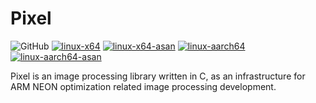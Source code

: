 #  Pixel

<img alt="GitHub" src="https://img.shields.io/github/license/zchrissirhcz/pixel"> [![linux-x64](https://github.com/zchrissirhcz/pixel/actions/workflows/linux-x64.yml/badge.svg)](https://github.com/zchrissirhcz/pixel/actions/workflows/linux-x64.yml)  [![linux-x64-asan](https://github.com/zchrissirhcz/pixel/actions/workflows/linux-x64-asan.yml/badge.svg)](https://github.com/zchrissirhcz/pixel/actions/workflows/linux-x64-asan.yml) [![linux-aarch64](https://github.com/zchrissirhcz/pixel/actions/workflows/linux-aarch64.yml/badge.svg)](https://github.com/zchrissirhcz/pixel/actions/workflows/linux-aarch64.yml) [![linux-aarch64-asan](https://github.com/zchrissirhcz/pixel/actions/workflows/linux-aarch64-asan.yml/badge.svg)](https://github.com/zchrissirhcz/pixel/actions/workflows/linux-aarch64-asan.yml)

Pixel is an image processing library written in C, as an infrastructure for ARM NEON optimization related image processing development.